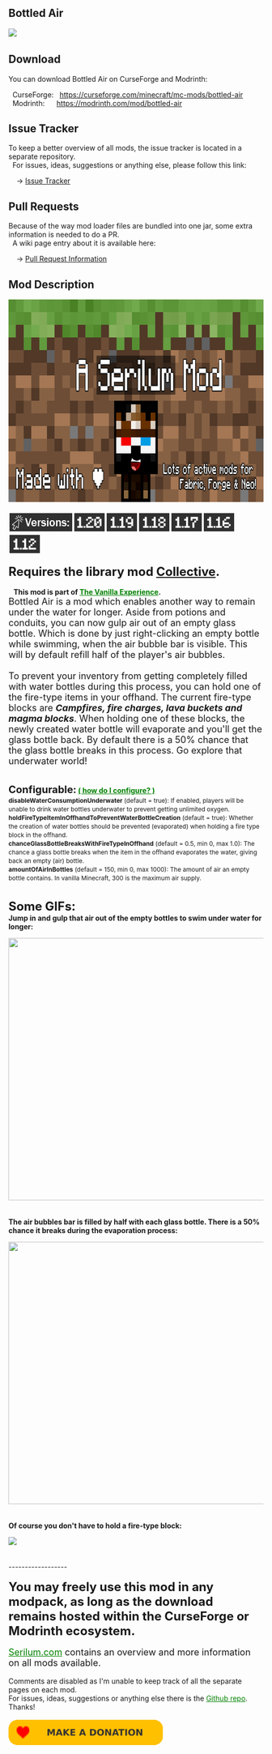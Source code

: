 <h2>Bottled Air</h2>
<p><a href="https://github.com/Serilum/Bottled-Air"><img src="https://serilum.com/assets/data/logo/bottled-air.png"></a></p><h2>Download</h2>
<p>You can download Bottled Air on CurseForge and Modrinth:</p><p>&nbsp;&nbsp;CurseForge: &nbsp;&nbsp;<a href="https://curseforge.com/minecraft/mc-mods/bottled-air">https://curseforge.com/minecraft/mc-mods/bottled-air</a><br>&nbsp;&nbsp;Modrinth: &nbsp;&nbsp;&nbsp;&nbsp;&nbsp;<a href="https://modrinth.com/mod/bottled-air">https://modrinth.com/mod/bottled-air</a></p>
<h2>Issue Tracker</h2>
<p>To keep a better overview of all mods, the issue tracker is located in a separate repository.<br>&nbsp;&nbsp;For issues, ideas, suggestions or anything else, please follow this link:</p>
<p>&nbsp;&nbsp;&nbsp;&nbsp;-> <a href="https://serilum.com/url/issue-tracker">Issue Tracker</a></p>
<h2>Pull Requests</h2>
<p>Because of the way mod loader files are bundled into one jar, some extra information is needed to do a PR.<br>&nbsp;&nbsp;A wiki page entry about it is available here:</p>
<p>&nbsp;&nbsp;&nbsp;&nbsp;-> <a href="https://serilum.com/url/pull-requests">Pull Request Information</a></p>
<h2>Mod Description</h2>
<p><a href="https://serilum.com/" rel="nofollow"><img src="https://github.com/Serilum/.cdn/blob/main/description/header/header.png" alt="" width="838" height="400"></a><br><br><a href="https://legacy.curseforge.com/minecraft/mc-mods/bottled-air/files"><img src="https://github.com/Serilum/.cdn/raw/main/description/versions/header.png"></a><a href="https://legacy.curseforge.com/minecraft/mc-mods/bottled-air/files/all?filter-status=1&filter-game-version=1738749986:75125" rel="nofollow"><img src="https://github.com/Serilum/.cdn/raw/main/description/versions/1_20.png"></a><a href="https://legacy.curseforge.com/minecraft/mc-mods/bottled-air/files/all?filter-status=1&filter-game-version=1738749986:73407" rel="nofollow"><img src="https://github.com/Serilum/.cdn/raw/main/description/versions/1_19.png"></a><a href="https://legacy.curseforge.com/minecraft/mc-mods/bottled-air/files/all?filter-status=1&filter-game-version=1738749986:73250" rel="nofollow"><img src="https://github.com/Serilum/.cdn/raw/main/description/versions/1_18.png"></a><a href="https://legacy.curseforge.com/minecraft/mc-mods/bottled-air/files/all?filter-status=1&filter-game-version=1738749986:73242" rel="nofollow"><img src="https://github.com/Serilum/.cdn/raw/main/description/versions/1_17.png"></a><a href="https://legacy.curseforge.com/minecraft/mc-mods/bottled-air/files/all?filter-status=1&filter-game-version=1738749986:70886" rel="nofollow"><img src="https://github.com/Serilum/.cdn/raw/main/description/versions/1_16.png"></a><a href="https://legacy.curseforge.com/minecraft/mc-mods/bottled-air/files/all?filter-status=1&filter-game-version=1738749986:628" rel="nofollow"><img src="https://github.com/Serilum/.cdn/raw/main/description/versions/1_12.png"></a><br><br><strong><span style="font-size:24px">Requires the library mod&nbsp;<a style="font-size:24px" href="https://www.curseforge.com/minecraft/mc-mods/collective" rel="nofollow">Collective</a>.</span></strong><strong>&nbsp;<br><br> &nbsp; &nbsp;This mod is part of <span style="color:#008000"><a style="color:#008000" href="https://curseforge.com/minecraft/modpacks/the-vanilla-experience" rel="nofollow">The Vanilla Experience</a></span>.</strong><br><span style="font-size:18px">Bottled Air is a mod which enables another way to remain under the water for longer. Aside from potions and conduits, you can now gulp air out of an empty glass bottle. Which is done by just right-clicking an empty bottle while swimming, when the air bubble bar is visible. This will by default refill half of the player's air bubbles.<br><br>To prevent your inventory from getting completely filled with water bottles during this process, you can hold one of the fire-type items in your offhand. The current fire-type blocks are <em><strong>Campfires, fire charges, lava buckets and magma blocks</strong></em>. When holding one of these blocks, the newly created water bottle will evaporate and you'll get the glass bottle back. By default there is a 50% chance that the glass bottle breaks in this process. Go explore that underwater world!<br></span><br><br><strong><span style="font-size:20px">Configurable:</span> <span style="color:#008000;font-size:14px"><a style="color:#008000" href="https://serilum.com/url/issue-trackerwiki/how-to-configure-mods" rel="nofollow">(&nbsp;how do I configure?&nbsp;)</a></span><br></strong><span style="font-size:12px"><strong>disableWaterConsumptionUnderwater</strong> (default = true): If enabled, players will be unable to drink water bottles underwater to prevent getting unlimited oxygen.<br><strong>holdFireTypeItemInOffhandToPreventWaterBottleCreation</strong>&nbsp;(default = true): Whether the creation of water bottles should be prevented (evaporated) when holding a fire type block in the offhand.</span><br><span style="font-size:12px"><strong>chanceGlassBottleBreaksWithFireTypeInOffhand</strong>&nbsp;(default = 0.5, min 0, max 1.0): The chance a glass bottle breaks when the item in the offhand evaporates the water, giving back an empty (air) bottle.</span><br><span style="font-size:12px"><strong>amountOfAirInBottles</strong>&nbsp;(default = 150, min 0, max 1000): The amount of air an empty bottle contains. In vanilla Minecraft, 300 is the maximum air supply.</span><br><br><br><span style="font-size:24px"><strong>Some GIFs:</strong></span><br><span style="font-size:14px"><strong>Jump in and gulp that air out of the empty bottles to swim under water for longer:</strong></span></p>
<div class="spoiler">
<p><picture><img src="https://github.com/Serilum/.cdn/raw/main/projects/bottled-air/a.gif" width="1000" height="518"></picture></p>
</div>
<p>&nbsp;<br><span style="font-size:14px"><strong>The air bubbles bar is filled by half with each glass bottle. There is a 50% chance it breaks during the evaporation process:</strong></span></p>
<div class="spoiler">
<p><picture><img src="https://github.com/Serilum/.cdn/raw/main/projects/bottled-air/b.gif" width="1000" height="518"></picture></p>
</div>
<p>&nbsp;<br><span style="font-size:14px"><strong>Of course you don't have to hold a fire-type block:</strong></span></p>
<div class="spoiler">
<p><picture><img src="https://github.com/Serilum/.cdn/raw/main/projects/bottled-air/c.gif"></picture></p>
</div>
<p><br>------------------<br><br><span style="font-size:24px"><strong>You may freely use this mod in any modpack, as long as the download remains hosted within the CurseForge or Modrinth ecosystem.</strong></span><br><br><span style="font-size:18px"><a style="font-size:18px;color:#008000" href="https://serilum.com/" rel="nofollow">Serilum.com</a> contains an overview and more information on all mods available.</span><br><br><span style="font-size:14px">Comments are disabled as I'm unable to keep track of all the separate pages on each mod.</span><span style="font-size:14px"><br>For issues, ideas, suggestions or anything else there is the&nbsp;<a style="font-size:14px;color:#008000" href="https://serilum.com/url/issue-tracker" rel="nofollow">Github repo</a>. Thanks!</span><span style="font-size:6px"><br><br></span><a href="https://ricksouth.com/donate" rel="nofollow"><img src="https://github.com/Serilum/.cdn/raw/main/description/shields/donation_rounded.svg" alt="" width="306" height="50"></a></p>